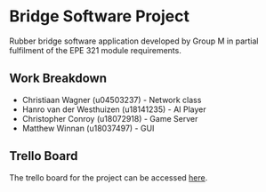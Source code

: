 # Bridge Software Project

Rubber bridge software application developed by Group M in partial fulfilment of the EPE 321 module requirements.

## Work Breakdown

* Christiaan Wagner (u04503237) - Network class
* Hanro van der Westhuizen (u18141235) - AI Player
* Christopher Conroy (u18072918) - Game Server
* Matthew Winnan (u18037497) - GUI

## Trello Board

The trello board for the project can be accessed [here](https://trello.com/invite/b/fFzt3O9t/99d623713ce3b1319d5b6865383b0122/bridge-software-project).
